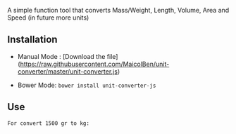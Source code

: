 A simple function tool that converts Mass/Weight, Length, Volume, Area and Speed (in future more units)

## Installation

* Manual Mode : [Download the file] (https://raw.githubusercontent.com/MaicolBen/unit-converter/master/unit-converter.js)

* Bower Mode: ```bower install unit-converter-js```

## Use

```
For convert 1500 gr to kg:
```
